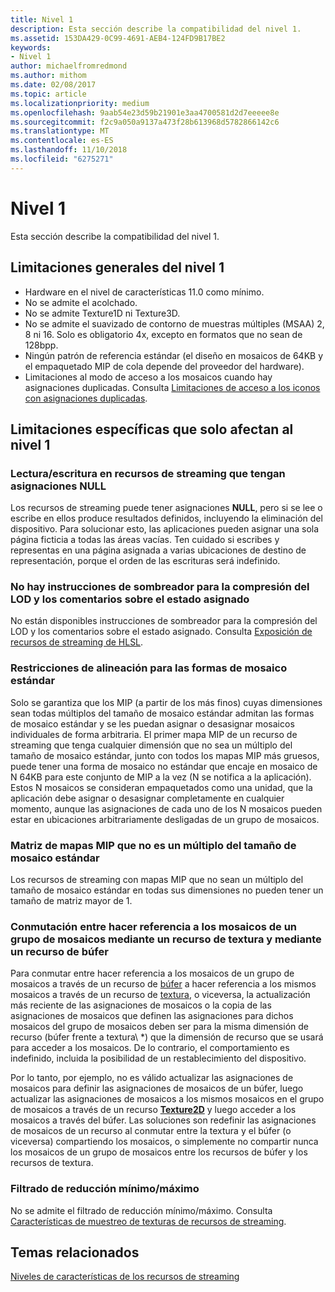 ```yaml
---
title: Nivel 1
description: Esta sección describe la compatibilidad del nivel 1.
ms.assetid: 153DA429-0C99-4691-AEB4-124FD9B17BE2
keywords:
- Nivel 1
author: michaelfromredmond
ms.author: mithom
ms.date: 02/08/2017
ms.topic: article
ms.localizationpriority: medium
ms.openlocfilehash: 9aab54e23d59b21901e3aa4700581d2d7eeeee8e
ms.sourcegitcommit: f2c9a050a9137a473f28b613968d5782866142c6
ms.translationtype: MT
ms.contentlocale: es-ES
ms.lasthandoff: 11/10/2018
ms.locfileid: "6275271"
---
```

# <a name="tier-1"></a>Nivel 1


Esta sección describe la compatibilidad del nivel 1.

## <a name="span-idtier1generallimitationsspanspan-idtier1generallimitationsspanspan-idtier1generallimitationsspantier-1-general-limitations"></a><span id="Tier_1_general_limitations"></span><span id="tier_1_general_limitations"></span><span id="TIER_1_GENERAL_LIMITATIONS"></span>Limitaciones generales del nivel 1


-   Hardware en el nivel de características 11.0 como mínimo.
-   No se admite el acolchado.
-   No se admite Texture1D ni Texture3D.
-   No se admite el suavizado de contorno de muestras múltiples (MSAA) 2, 8 ni 16. Solo es obligatorio 4x, excepto en formatos que no sean de 128bpp.
-   Ningún patrón de referencia estándar (el diseño en mosaicos de 64KB y el empaquetado MIP de cola depende del proveedor del hardware).
-   Limitaciones al modo de acceso a los mosaicos cuando hay asignaciones duplicadas. Consulta [Limitaciones de acceso a los iconos con asignaciones duplicadas](tile-access-limitations-with-duplicate-mappings.md).

## <a name="span-idspecificlimitationsaffectingtier1onlyspanspan-idspecificlimitationsaffectingtier1onlyspanspan-idspecificlimitationsaffectingtier1onlyspanspecific-limitations-affecting-tier-1-only"></a><span id="Specific_limitations_affecting_tier_1_only"></span><span id="specific_limitations_affecting_tier_1_only"></span><span id="SPECIFIC_LIMITATIONS_AFFECTING_TIER_1_ONLY"></span>Limitaciones específicas que solo afectan al nivel 1


### <a name="span-idreadingwritingtostreamingresourcesthathavenullmappingsspanspan-idreadingwritingtostreamingresourcesthathavenullmappingsspanspan-idreadingwritingtostreamingresourcesthathavenullmappingsspanreadingwriting-to-streaming-resources-that-have-null-mappings"></a><span id="Reading_writing_to_streaming_resources_that_have_NULL_mappings"></span><span id="reading_writing_to_streaming_resources_that_have_null_mappings"></span><span id="READING_WRITING_TO_STREAMING_RESOURCES_THAT_HAVE_NULL_MAPPINGS"></span>Lectura/escritura en recursos de streaming que tengan asignaciones NULL

Los recursos de streaming puede tener asignaciones **NULL**, pero si se lee o escribe en ellos produce resultados definidos, incluyendo la eliminación del dispositivo. Para solucionar esto, las aplicaciones pueden asignar una sola página ficticia a todas las áreas vacías. Ten cuidado si escribes y representas en una página asignada a varias ubicaciones de destino de representación, porque el orden de las escrituras será indefinido.

### <a name="span-idnoshaderinstructionsforclampinglodandmappedstatusfeedbackspanspan-idnoshaderinstructionsforclampinglodandmappedstatusfeedbackspanspan-idnoshaderinstructionsforclampinglodandmappedstatusfeedbackspanno-shader-instructions-for-clamping-lod-and-mapped-status-feedback"></a><span id="No_shader_instructions_for_clamping_LOD_and_mapped_status_feedback"></span><span id="no_shader_instructions_for_clamping_lod_and_mapped_status_feedback"></span><span id="NO_SHADER_INSTRUCTIONS_FOR_CLAMPING_LOD_AND_MAPPED_STATUS_FEEDBACK"></span>No hay instrucciones de sombreador para la compresión del LOD y los comentarios sobre el estado asignado

No están disponibles instrucciones de sombreador para la compresión del LOD y los comentarios sobre el estado asignado. Consulta [Exposición de recursos de streaming de HLSL](hlsl-streaming-resources-exposure.md).

### <a name="span-idalignmentconstraintsforstandardtileshapesspanspan-idalignmentconstraintsforstandardtileshapesspanspan-idalignmentconstraintsforstandardtileshapesspanalignment-constraints-for-standard-tile-shapes"></a><span id="Alignment_constraints_for_standard_tile_shapes"></span><span id="alignment_constraints_for_standard_tile_shapes"></span><span id="ALIGNMENT_CONSTRAINTS_FOR_STANDARD_TILE_SHAPES"></span>Restricciones de alineación para las formas de mosaico estándar

Solo se garantiza que los MIP (a partir de los más finos) cuyas dimensiones sean todas múltiplos del tamaño de mosaico estándar admitan las formas de mosaico estándar y se les puedan asignar o desasignar mosaicos individuales de forma arbitraria. El primer mapa MIP de un recurso de streaming que tenga cualquier dimensión que no sea un múltiplo del tamaño de mosaico estándar, junto con todos los mapas MIP más gruesos, puede tener una forma de mosaico no estándar que encaje en mosaico de N 64KB para este conjunto de MIP a la vez (N se notifica a la aplicación). Estos N mosaicos se consideran empaquetados como una unidad, que la aplicación debe asignar o desasignar completamente en cualquier momento, aunque las asignaciones de cada uno de los N mosaicos pueden estar en ubicaciones arbitrariamente desligadas de un grupo de mosaicos.

### <a name="span-idarrayofmipmapsthatarentamultipleofstandardtilesizespanspan-idarrayofmipmapsthatarentamultipleofstandardtilesizespanspan-idarrayofmipmapsthatarentamultipleofstandardtilesizespanarray-of-mipmaps-that-arent-a-multiple-of-standard-tile-size"></a><span id="Array_of_mipmaps_that_aren_t_a_multiple_of_standard_tile_size"></span><span id="array_of_mipmaps_that_aren_t_a_multiple_of_standard_tile_size"></span><span id="ARRAY_OF_MIPMAPS_THAT_AREN_T_A_MULTIPLE_OF_STANDARD_TILE_SIZE"></span>Matriz de mapas MIP que no es un múltiplo del tamaño de mosaico estándar

Los recursos de streaming con mapas MIP que no sean un múltiplo del tamaño de mosaico estándar en todas sus dimensiones no pueden tener un tamaño de matriz mayor de 1.

### <a name="span-idswitchingbetweenreferencingtilesinatilepoolviaabufferandtextureresourcespanspan-idswitchingbetweenreferencingtilesinatilepoolviaabufferandtextureresourcespanspan-idswitchingbetweenreferencingtilesinatilepoolviaabufferandtextureresourcespanswitching-between-referencing-tiles-in-a-tile-pool-via-a-buffer-and-texture-resource"></a><span id="Switching_between_referencing_tiles_in_a_tile_pool_via_a_Buffer_and_Texture_resource"></span><span id="switching_between_referencing_tiles_in_a_tile_pool_via_a_buffer_and_texture_resource"></span><span id="SWITCHING_BETWEEN_REFERENCING_TILES_IN_A_TILE_POOL_VIA_A_BUFFER_AND_TEXTURE_RESOURCE"></span>Conmutación entre hacer referencia a los mosaicos de un grupo de mosaicos mediante un recurso de textura y mediante un recurso de búfer

Para conmutar entre hacer referencia a los mosaicos de un grupo de mosaicos a través de un recurso de [búfer](introduction-to-buffers.md) a hacer referencia a los mismos mosaicos a través de un recurso de [textura](introduction-to-textures.md), o viceversa, la actualización más reciente de las asignaciones de mosaicos o la copia de las asignaciones de mosaicos que definen las asignaciones para dichos mosaicos del grupo de mosaicos deben ser para la misma dimensión de recurso (búfer frente a textura\ *) que la dimensión de recurso que se usará para acceder a los mosaicos. De lo contrario, el comportamiento es indefinido, incluida la posibilidad de un restablecimiento del dispositivo.

Por lo tanto, por ejemplo, no es válido actualizar las asignaciones de mosaicos para definir las asignaciones de mosaicos de un búfer, luego actualizar las asignaciones de mosaicos a los mismos mosaicos en el grupo de mosaicos a través de un recurso [**Texture2D**](https://msdn.microsoft.com/library/windows/desktop/ff471525) y luego acceder a los mosaicos a través del búfer. Las soluciones son redefinir las asignaciones de mosaicos de un recurso al conmutar entre la textura y el búfer (o viceversa) compartiendo los mosaicos, o simplemente no compartir nunca los mosaicos de un grupo de mosaicos entre los recursos de búfer y los recursos de textura.

### <a name="span-idminmaxreductionfilteringspanspan-idminmaxreductionfilteringspanspan-idminmaxreductionfilteringspanminmax-reduction-filtering"></a><span id="Min_Max_reduction_filtering"></span><span id="min_max_reduction_filtering"></span><span id="MIN_MAX_REDUCTION_FILTERING"></span>Filtrado de reducción mínimo/máximo

No se admite el filtrado de reducción mínimo/máximo. Consulta [Características de muestreo de texturas de recursos de streaming](streaming-resources-texture-sampling-features.md).

## <a name="span-idrelated-topicsspanrelated-topics"></a><span id="related-topics"></span>Temas relacionados


[Niveles de características de los recursos de streaming](streaming-resources-features-tiers.md)

 

 




